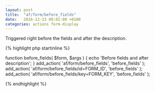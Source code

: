```yaml
---
layout: post
title:  "af/form/before_fields"
date:   2016-12-23 00:01:00 +0100
categories: actions form-display
---
```


Triggered right before the fields and after the description.

{% highlight php startinline %}

function before_fields( $form, $args ) {
    echo 'Before fields and after description';
}
add_action( 'af/form/before_fields', 'before_fields' );
add_action( 'af/form/before_fields/id=FORM_ID', 'before_fields' );
add_action( 'af/form/before_fields/key=FORM_KEY', 'before_fields' );

{% endhighlight %}